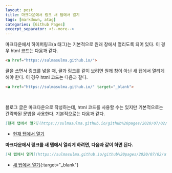 ```yaml
---
layout: post
title: 마크다운에서 링크 새 탭에서 열기
tags: [markdown, atag]
categories: [Github Pages]
excerpt_separator: <!--more-->
---
```

<!--more-->

마크다운에서 하이퍼링크(a 태그)는 기본적으로 원래 창에서 열리도록 되어 있다. 이 경우 html 코드는 다음과 같다.

```html
<a href="https://sulmasulma.github.io/">
```

글을 쓰면서 링크를 넣을 때, 글과 링크를 같이 보려면 원래 창이 아닌 새 탭에서 열리게 해야 한다. 이 경우 html 코드는 다음과 같다.

```html
<a href="https://sulmasulma.github.io/" target="_blank">
```

<br>

블로그 글은 마크다운으로 작성하는데, html 코드를 사용할 수는 있지만 기본적으로는 간략화된 문법을 사용한다. 기본적으로는 다음과 같다.

```md
[현재 탭에서 열기](https://sulmasulma.github.io/github%20pages/2020/07/02/atag-target.html)
```

- [현재 탭에서 열기](https://sulmasulma.github.io/github%20pages/2020/07/02/atag-target.html)

**마크다운에서 링크를 새 탭에서 열리게 하려면, 다음과 같이 하면 된다.**

```md
[새 탭에서 열기](https://sulmasulma.github.io/github%20pages/2020/07/02/atag-target.html){:target="_blank"}
```
- [새 탭에서 열기](https://sulmasulma.github.io/github%20pages/2020/07/02/atag-target.html){:target="_blank"}

